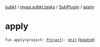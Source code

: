 [subkt](../../index.md) / [myaa.subkt.tasks](../index.md) / [SubPlugin](index.md) / [apply](./apply.md)

# apply

`fun apply(project: `[`Project`](https://docs.gradle.org/current/javadoc/org/gradle/api/Project.html)`): `[`Unit`](https://kotlinlang.org/api/latest/jvm/stdlib/kotlin/-unit/index.html) [(source)](https://github.com/Myaamori/SubKt/blob/master/src/main/kotlin/myaa/subkt/tasks/plugin.kt#L628)